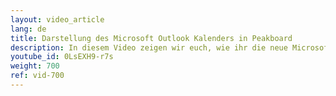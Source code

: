 ```yaml
---
layout: video_article
lang: de
title: Darstellung des Microsoft Outlook Kalenders in Peakboard
description: In diesem Video zeigen wir euch, wie ihr die neue Microsoft Calendar Datenquelle anbindet und in einer Visualisierung verwendet.
youtube_id: 0LsEXH9-r7s
weight: 700
ref: vid-700
---
```

